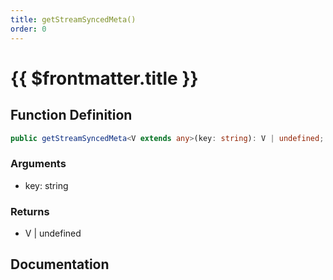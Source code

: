 ```yaml
---
title: getStreamSyncedMeta()
order: 0
---
```


# {{ $frontmatter.title }}

<!--@include: ./getStreamSyncedMeta_partial_header.md-->

## Function Definition

```ts
public getStreamSyncedMeta<V extends any>(key: string): V | undefined;
```

### Arguments

* key: string

### Returns

* V | undefined

## Documentation

<!--@include: ./getStreamSyncedMeta_partial_footer.md-->
